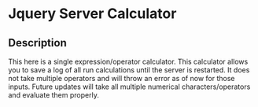 # Jquery Server Calculator
## Description

This here is a single expression/operator calculator. This calculator allows you to save a log of all run calculations until the server is restarted. It does not take multiple operators and will throw an error as of now for those inputs. Future updates will take all multiple numerical characters/operators and evaluate them properly.